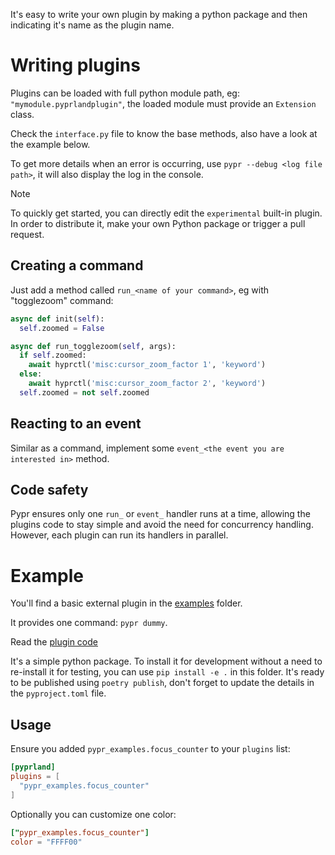 It's easy to write your own plugin by making a python package and then indicating it's name as the plugin name.

# Writing plugins

Plugins can be loaded with full python module path, eg: `"mymodule.pyprlandplugin"`, the loaded module must provide an `Extension` class.

Check the `interface.py` file to know the base methods, also have a look at the example below.

To get more details when an error is occurring, use `pypr --debug <log file path>`, it will also display the log in the console.

> [!note]
> To quickly get started, you can directly edit the `experimental` built-in plugin.
> In order to distribute it, make your own Python package or trigger a pull request.

## Creating a command

Just add a method called `run_<name of your command>`, eg with "togglezoom" command:

```python
async def init(self):
  self.zoomed = False

async def run_togglezoom(self, args):
  if self.zoomed:
    await hyprctl('misc:cursor_zoom_factor 1', 'keyword')
  else:
    await hyprctl('misc:cursor_zoom_factor 2', 'keyword')
  self.zoomed = not self.zoomed
```

## Reacting to an event

Similar as a command, implement some `event_<the event you are interested in>` method.

## Code safety

Pypr ensures only one `run_` or `event_` handler runs at a time, allowing the plugins code to stay simple and avoid the need for concurrency handling.
However, each plugin can run its handlers in parallel.

# Example

You'll find a basic external plugin in the [examples](https://github.com/hyprland-community/pyprland/blob/main/examples/) folder.

It provides one command: `pypr dummy`.

Read the [plugin code](https://github.com/hyprland-community/pyprland/blob/main/examples/pypr_examples/focus_counter.py)

It's a simple python package. To install it for development without a need to re-install it for testing, you can use `pip install -e .` in this folder.
It's ready to be published using `poetry publish`, don't forget to update the details in the `pyproject.toml` file.

## Usage

Ensure you added `pypr_examples.focus_counter` to your `plugins` list:

```toml
[pyprland]
plugins = [
  "pypr_examples.focus_counter"
]
```

Optionally you can customize one color:

```toml
["pypr_examples.focus_counter"]
color = "FFFF00"
```



